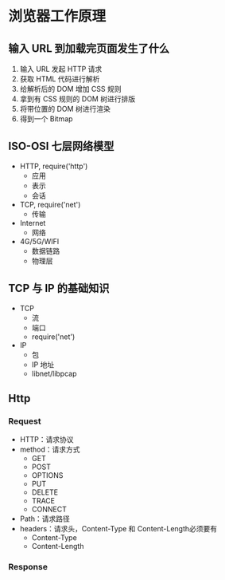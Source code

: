 # 浏览器工作原理

## 输入 URL 到加载完页面发生了什么

1. 输入 URL 发起 HTTP 请求
2. 获取 HTML 代码进行解析
3. 给解析后的 DOM 增加 CSS 规则
4. 拿到有 CSS 规则的 DOM 树进行排版
5. 将带位置的 DOM 树进行渲染
6. 得到一个 Bitmap

## ISO-OSI 七层网络模型

- HTTP, require('http')
  - 应用
  - 表示
  - 会话
- TCP, require('net')
  - 传输
- Internet
  - 网络
- 4G/5G/WIFI
  - 数据链路
  - 物理层

## TCP 与 IP 的基础知识

- TCP
  - 流
  - 端口
  - require('net')
- IP
  - 包
  - IP 地址
  - libnet/libpcap

## Http

### Request

- HTTP：请求协议
- method：请求方式
  - GET
  - POST
  - OPTIONS
  - PUT
  - DELETE
  - TRACE
  - CONNECT
- Path：请求路径
- headers：请求头，Content-Type 和 Content-Length必须要有
  - Content-Type
  - Content-Length

### Response
